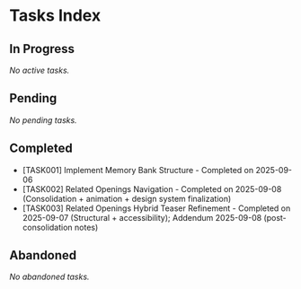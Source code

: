 # Tasks Index

## In Progress
_No active tasks._

## Pending
_No pending tasks._

## Completed
- [TASK001] Implement Memory Bank Structure - Completed on 2025-09-06
- [TASK002] Related Openings Navigation - Completed on 2025-09-08 (Consolidation + animation + design system finalization)
- [TASK003] Related Openings Hybrid Teaser Refinement - Completed on 2025-09-07 (Structural + accessibility); Addendum 2025-09-08 (post-consolidation notes)

## Abandoned
_No abandoned tasks._
